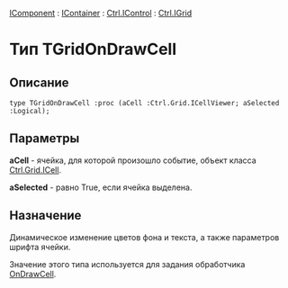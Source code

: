 ﻿---
Link: Com.Ctrl.IGrid.@TGridOnDrawCell
---

[IComponent](topic:Com.Custom.ComClasses.IComponent.Default) :
[IContainer](topic:Com.Custom.ComClasses.IContainer.Default) :
[Ctrl.IControl](topic:Com.Custom.ComClasses.Ctrl.IControl.Default) :
[Ctrl.IGrid](Default)

# Тип TGridOnDrawCell

## Описание

    type TGridOnDrawCell :proc (aCell :Ctrl.Grid.ICellViewer; aSelected :Logical);

## Параметры

**aCell** - ячейка, для которой произошло событие, объект класса [Ctrl.Grid.ICell](topic:Com.Custom.ComClasses.Ctrl.Grid.ICell.Default).

**aSelected** - равно True, если ячейка выделена.

## Назначение

Динамическое изменение цветов фона и текста, а также параметров шрифта ячейки.

Значение этого типа используется для задания обработчика [OnDrawCell](OnDrawCell).